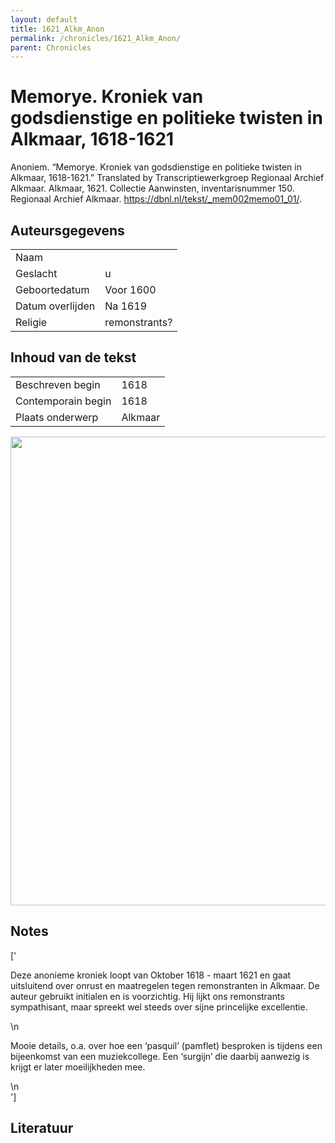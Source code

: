 ```yaml
---
layout: default
title: 1621_Alkm_Anon
permalink: /chronicles/1621_Alkm_Anon/
parent: Chronicles
--- 
```



# Memorye. Kroniek van godsdienstige en politieke twisten in Alkmaar, 1618-1621 

Anoniem. “Memorye. Kroniek van godsdienstige en politieke twisten in Alkmaar, 1618-1621.” Translated by Transcriptiewerkgroep Regionaal Archief Alkmaar. Alkmaar, 1621. Collectie Aanwinsten, inventarisnummer 150. Regionaal Archief Alkmaar. https://dbnl.nl/tekst/_mem002memo01_01/. 

## Auteursgegevens 

| | | 
| --------------- | --------------- | 
| Naam |   | 
| Geslacht | u | 
 | Geboortedatum | Voor 1600 | 
| Datum overlijden | Na 1619 | 
| Religie | remonstrants? | 

## Inhoud van de tekst 

| | | 
| --------------- | --------------- | 
| Beschreven begin | 1618 | 
| Contemporain begin | 1618 | 
| Plaats onderwerp | Alkmaar | 

[<img src="..\..\barplots_chronicles\1621_Alkm_Anon.jpg" width="750"/>](..\..\barplots_chronicles\1621_Alkm_Anon.jpg) 

## Notes 

['<div data-schema-version="8"><p>Deze anonieme kroniek loopt van Oktober 1618 - maart 1621 en gaat uitsluitend over onrust en maatregelen tegen remonstranten in Alkmaar. De auteur gebruikt initialen en is voorzichtig. Hij lijkt ons remonstrants sympathisant, maar spreekt wel steeds over sijne princelijke excellentie.</p>\n<p>Mooie details, o.a. over hoe een ‘pasquil’ (pamflet) besproken is tijdens een bijeenkomst van een muziekcollege. Een ‘surgijn’ die daarbij aanwezig is krijgt er later moeilijkheden mee.</p>\n</div>'] 

## Literatuur 

